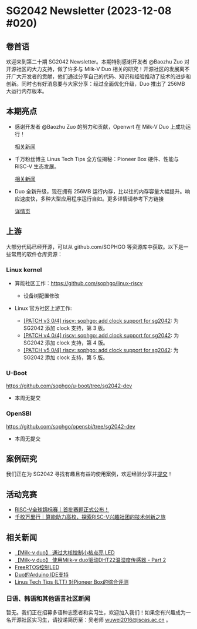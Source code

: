 # SG2042 Newsletter (2023-12-08 #020)

## 卷首语

欢迎来到第二十期 SG2042 Newsletter。本期特别感谢开发者 @Baozhu Zuo 对开源社区的大力支持，做了许多与 Milk-V Duo 相关的研究！开源社区的发展离不开广大开发者的贡献，他们通过分享自己的代码、知识和经验推动了技术的进步和创新。同时也有好消息要与大家分享：经过全面优化升级，Duo 推出了 256MB 大运行内存版本。

## 本期亮点

+ 感谢开发者 @Baozhu Zuo 的努力和贡献，Openwrt 在 Milk-V Duo 上成功运行！

  [相关新闻][hl-1]

+ 千万粉丝博主 Linus Tech Tips 全方位揭秘：Pioneer Box 硬件、性能与 RISC-V 生态发展。

  [相关新闻][hl-2]

+ Duo 全新升级，现在拥有 256MB 运行内存，比以往的内存容量大幅提升。响应速度快，多种大型应用程序运行自如。更多详情请参考下方链接

  [详情页][hl-3]

[hl-1]:https://community.milkv.io/t/openwrt-on-milkv-duo-milkv-duo-openwrt/1025
[hl-2]:https://mp.weixin.qq.com/s/Gtz-_CAaGB_kBFWD4yU53w
[hl-3]:https://mp.weixin.qq.com/s/U9N2XONihMXIS7er6R_xhQ


## 上游


大部分代码已经开源，可以从 github.com/SOPHGO 等资源库中获取。以下是一些常用的软件仓库资源：

### Linux kernel

+ 算能社区工作：https://github.com/sophgo/linux-riscv

  +  设备树配置修改

+ Linux 官方社区上游工作:

  + [[PATCH v3 0/4] riscv: sophgo: add clock support for sg2042][lk-1]: 为 SG2042 添加 clock 支持，第 3 版。
  + [[PATCH v4 0/4] riscv: sophgo: add clock support for sg2042][lk-2]: 为 SG2042 添加 clock 支持，第 4 版。
  + [[PATCH v5 0/4] riscv: sophgo: add clock support for sg2042][lk-3]: 为 SG2042 添加 clock 支持，第 5 版。

[lk-1]: https://lore.kernel.org/linux-riscv/cover.1701691923.git.unicorn_wang@outlook.com/
[lk-2]: https://lore.kernel.org/linux-riscv/cover.1701734442.git.unicorn_wang@outlook.com/
[lk-3]: https://lore.kernel.org/linux-riscv/cover.1701938395.git.unicorn_wang@outlook.com/

### U-Boot

https://github.com/sophgo/u-boot/tree/sg2042-dev

+ 本周无提交

### OpenSBI

https://github.com/sophgo/opensbi/tree/sg2042-dev 

+ 本周无提交

## 案例研究

我们正在为 SG2042 寻找有趣且有益的使用案例，欢迎经验分享并[提交](https://github.com/sophgocommunity/SG2042-Newsletter/pulls)！

## 活动竞赛

+ [RISC-V全球锦标赛｜首批赛题正式公布！][event-1]
+ [千校万里行｜算能助力高校，探索RISC-V兴趣社团的技术创新之旅][event-2]

[event-1]:https://mp.weixin.qq.com/s/t5GoMHwNue6kcBv9Ju3oMQ
[event-2]:https://mp.weixin.qq.com/s/nSwgAjLHqPfg7ygp9lAU_w

## 相关新闻

+ [【Milk-v duo】 通过大核控制小核点亮 LED][news-1]
+ [【Milk-v duo】 使用Milk-v duo驱动DHT22温湿度传感器 - Part 2][news-2]
+ [FreeRTOS控制LED][news-3]
+ [Duo的Arduino IDE支持][news-4]
+ [Linus Tech Tips (LTT) 对Pioneer Box的综合评测][news-5]

[news-1]:https://www.bilibili.com/video/BV1nH4y1y7CM
[news-2]:https://www.bilibili.com/video/BV1uG411S7cz
[news-3]:https://community.milkv.io/t/blink-led-on-freertos/1007
[news-4]:https://twitter.com/MilkV_Official/status/1731613273173438713
[news-5]:https://www.youtube.com/watch?v=vaMxTSm53UU


### 日语、韩语和其他语言社区新闻

暂无。我们正在招募多语种志愿者和实习生，欢迎加入我们！如果您有兴趣成为一名开源社区实习生，请投递简历至：吴老师 [wuwei2016@iscas.ac.cn](mailto:wuwei2016@iscas.ac.cn) 。
